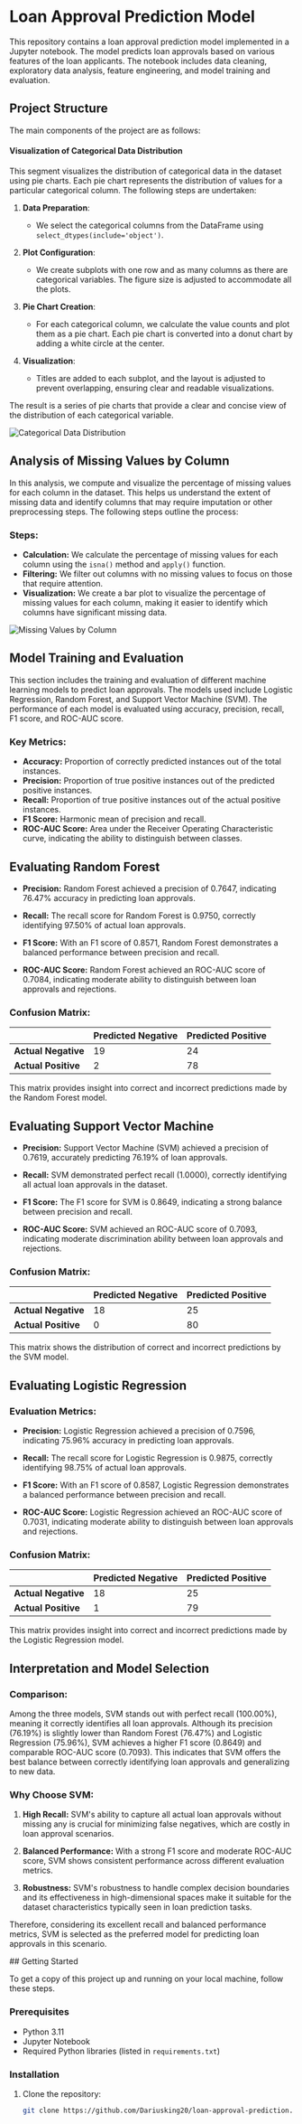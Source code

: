 # Loan Approval Prediction Model

This repository contains a loan approval prediction model implemented in a Jupyter notebook. The model predicts loan approvals based on various features of the loan applicants. The notebook includes data cleaning, exploratory data analysis, feature engineering, and model training and evaluation.

## Project Structure

The main components of the project are as follows:

<div class="alert alert-block alert-info">
<h4>Visualization of Categorical Data Distribution</h4>

This segment visualizes the distribution of categorical data in the dataset using pie charts. Each pie chart represents the distribution of values for a particular categorical column. The following steps are undertaken:

1. **Data Preparation**:
   - We select the categorical columns from the DataFrame using `select_dtypes(include='object')`.

2. **Plot Configuration**:
   - We create subplots with one row and as many columns as there are categorical variables. The figure size is adjusted to accommodate all the plots.

3. **Pie Chart Creation**:
   - For each categorical column, we calculate the value counts and plot them as a pie chart. Each pie chart is converted into a donut chart by adding a white circle at the center.

4. **Visualization**:
   - Titles are added to each subplot, and the layout is adjusted to prevent overlapping, ensuring clear and readable visualizations.

The result is a series of pie charts that provide a clear and concise view of the distribution of each categorical variable.

![Categorical Data Distribution](Loan_Data/categorical_data_distribution.png)
</div>

<div class="alert alert-block alert-info">
<h2>Analysis of Missing Values by Column</h2>

<p>In this analysis, we compute and visualize the percentage of missing values for each column in the dataset. This helps us understand the extent of missing data and identify columns that may require imputation or other preprocessing steps. The following steps outline the process:</p>

<h3>Steps:</h3>
<ul>
  <li><strong>Calculation:</strong> We calculate the percentage of missing values for each column using the <code>isna()</code> method and <code>apply()</code> function.</li>
  <li><strong>Filtering:</strong> We filter out columns with no missing values to focus on those that require attention.</li>
  <li><strong>Visualization:</strong> We create a bar plot to visualize the percentage of missing values for each column, making it easier to identify which columns have significant missing data.</li>
</ul>

![Missing Values by Column](Loan_Data/missing_values_by_columns.png)
</div>

<div class="alert alert-block alert-info">
<h2>Model Training and Evaluation</h2>

This section includes the training and evaluation of different machine learning models to predict loan approvals. The models used include Logistic Regression, Random Forest, and Support Vector Machine (SVM). The performance of each model is evaluated using accuracy, precision, recall, F1 score, and ROC-AUC score.

<h3>Key Metrics:</h3>
<ul>
  <li><strong>Accuracy:</strong> Proportion of correctly predicted instances out of the total instances.</li>
  <li><strong>Precision:</strong> Proportion of true positive instances out of the predicted positive instances.</li>
  <li><strong>Recall:</strong> Proportion of true positive instances out of the actual positive instances.</li>
  <li><strong>F1 Score:</strong> Harmonic mean of precision and recall.</li>
  <li><strong>ROC-AUC Score:</strong> Area under the Receiver Operating Characteristic curve, indicating the ability to distinguish between classes.</li>
</ul>

</div>
<div class="alert alert-block alert-info">

## Evaluating Random Forest

- **Precision:** Random Forest achieved a precision of 0.7647, indicating 76.47% accuracy in predicting loan approvals.

- **Recall:** The recall score for Random Forest is 0.9750, correctly identifying 97.50% of actual loan approvals.

- **F1 Score:** With an F1 score of 0.8571, Random Forest demonstrates a balanced performance between precision and recall.

- **ROC-AUC Score:** Random Forest achieved an ROC-AUC score of 0.7084, indicating moderate ability to distinguish between loan approvals and rejections.

### Confusion Matrix:

|          | Predicted Negative | Predicted Positive |
|----------|--------------------|--------------------|
| **Actual Negative** | 19                 | 24                 |
| **Actual Positive** | 2                  | 78                 |

This matrix provides insight into correct and incorrect predictions made by the Random Forest model.

## Evaluating Support Vector Machine

- **Precision:** Support Vector Machine (SVM) achieved a precision of 0.7619, accurately predicting 76.19% of loan approvals.

- **Recall:** SVM demonstrated perfect recall (1.0000), correctly identifying all actual loan approvals in the dataset.

- **F1 Score:** The F1 score for SVM is 0.8649, indicating a strong balance between precision and recall.

- **ROC-AUC Score:** SVM achieved an ROC-AUC score of 0.7093, indicating moderate discrimination ability between loan approvals and rejections.

### Confusion Matrix:

|          | Predicted Negative | Predicted Positive |
|----------|--------------------|--------------------|
| **Actual Negative** | 18                 | 25                 |
| **Actual Positive** | 0                  | 80                 |

This matrix shows the distribution of correct and incorrect predictions by the SVM model.

## Evaluating Logistic Regression

### Evaluation Metrics:

- **Precision:** Logistic Regression achieved a precision of 0.7596, indicating 75.96% accuracy in predicting loan approvals.

- **Recall:** The recall score for Logistic Regression is 0.9875, correctly identifying 98.75% of actual loan approvals.

- **F1 Score:** With an F1 score of 0.8587, Logistic Regression demonstrates a balanced performance between precision and recall.

- **ROC-AUC Score:** Logistic Regression achieved an ROC-AUC score of 0.7031, indicating moderate ability to distinguish between loan approvals and rejections.

### Confusion Matrix:

|          | Predicted Negative | Predicted Positive |
|----------|--------------------|--------------------|
| **Actual Negative** | 18                 | 25                 |
| **Actual Positive** | 1                  | 79                 |

This matrix provides insight into correct and incorrect predictions made by the Logistic Regression model.

## Interpretation and Model Selection

### Comparison:

Among the three models, SVM stands out with perfect recall (100.00%), meaning it correctly identifies all loan approvals. Although its precision (76.19%) is slightly lower than Random Forest (76.47%) and Logistic Regression (75.96%), SVM achieves a higher F1 score (0.8649) and comparable ROC-AUC score (0.7093). This indicates that SVM offers the best balance between correctly identifying loan approvals and generalizing to new data.

### Why Choose SVM:

1. **High Recall:** SVM's ability to capture all actual loan approvals without missing any is crucial for minimizing false negatives, which are costly in loan approval scenarios.

2. **Balanced Performance:** With a strong F1 score and moderate ROC-AUC score, SVM shows consistent performance across different evaluation metrics.

3. **Robustness:** SVM's robustness to handle complex decision boundaries and its effectiveness in high-dimensional spaces make it suitable for the dataset characteristics typically seen in loan prediction tasks.

Therefore, considering its excellent recall and balanced performance metrics, SVM is selected as the preferred model for predicting loan approvals in this scenario.

</div>## Getting Started

To get a copy of this project up and running on your local machine, follow these steps.

### Prerequisites

- Python 3.11
- Jupyter Notebook
- Required Python libraries (listed in `requirements.txt`)

### Installation

1. Clone the repository:
   ```bash
   git clone https://github.com/Dariusking20/loan-approval-prediction.git
